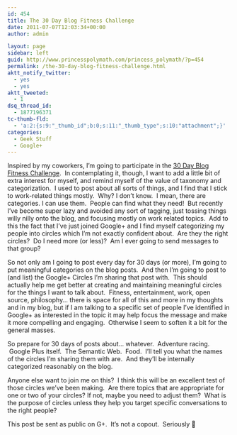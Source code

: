 ```yaml
---
id: 454
title: The 30 Day Blog Fitness Challenge
date: 2011-07-07T12:03:34+00:00
author: admin

layout: page
sidebar: left
guid: http://www.princesspolymath.com/princess_polymath/?p=454
permalink: /the-30-day-blog-fitness-challenge.html
aktt_notify_twitter:
  - yes
  - yes
aktt_tweeted:
  - 1
dsq_thread_id:
  - 1877196371
tc-thumb-fld:
  - 'a:2:{s:9:"_thumb_id";b:0;s:11:"_thumb_type";s:10:"attachment";}'
categories:
  - Geek Stuff
  - Google+
---
```

Inspired by my coworkers, I&#8217;m going to participate in the [30 Day Blog Fitness Challenge](http://brikis98.blogspot.com/2011/07/30-day-blog-fitness-challenge.html).  In contemplating it, though, I want to add a little bit of extra interest for myself, and remind myself of the value of taxonomy and categorization.  I used to post about all sorts of things, and I find that I stick to work-related things mostly.  Why? I don&#8217;t know.  I mean, there are categories. I can use them.  People can find what they need!  But recently I&#8217;ve become super lazy and avoided any sort of tagging, just tossing things willy nilly onto the blog, and focusing mostly on work related topics.  Add to this the fact that I&#8217;ve just joined Google+ and I find myself categorizing my people into circles which I&#8217;m not exactly confident about.  Are they the right circles?  Do I need more (or less)?  Am I ever going to send messages to that group?

So not only am I going to post every day for 30 days (or more), I&#8217;m going to put meaningful categories on the blog posts.  And then I&#8217;m going to post to (and list) the Google+ Circles I&#8217;m sharing that post with.  This should actually help me get better at creating and maintaining meaningful circles for the things I want to talk about.  Fitness, entertainment, work, open source, philosophy&#8230; there is space for all of this and more in my thoughts and in my blog, but if I am talking to a specific set of people I&#8217;ve identified in Google+ as interested in the topic it may help focus the message and make it more compelling and engaging.  Otherwise I seem to soften it a bit for the general masses.

So prepare for 30 days of posts about&#8230; whatever.  Adventure racing.  Google Plus itself.  The Semantic Web.  Food.  I&#8217;ll tell you what the names of the circles I&#8217;m sharing them with are.  And they&#8217;ll be internally categorized reasonably on the blog.

Anyone else want to join me on this?  I think this will be an excellent test of those circles we&#8217;ve been making.  Are there topics that are appropriate for one or two of your circles? If not, maybe you need to adjust them?  What is the purpose of circles unless they help you target specific conversations to the right people?

This post be sent as public on G+.  It&#8217;s not a copout.  Seriously 🙂